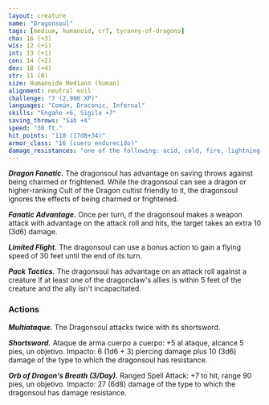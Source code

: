 ```yaml
---
layout: creature
name: "Dragonsoul"
tags: [medium, humanoid, cr7, tyranny-of-dragons]
cha: 16 (+3)
wis: 12 (+1)
int: 13 (+1)
con: 14 (+2)
dex: 18 (+4)
str: 11 (0)
size: Humanoide Mediano (human)
alignment: neutral evil
challenge: "7 (2,900 XP)"
languages: "Común, Draconic, Infernal"
skills: "Engaño +6, Sigilo +7"
saving_throws: "Sab +4"
speed: "30 ft."
hit_points: "110 (17d8+34)"
armor_class: "16 (cuero endurecido)"
damage_resistances: "one of the following: acid, cold, fire, lightning or poison"
---
```


***Dragon Fanatic.*** The dragonsoul has advantage on saving throws against being charmed or frightened. While the dragonsoul can see a dragon or higher-ranking Cult of the Dragon cultist friendly to it, the dragonsoul ignores the effects of being charmed or frightened.

***Fanatic Advantage.*** Once per turn, if the dragonsoul makes a weapon attack with advantage on the attack roll and hits, the target takes an extra 10 (3d6) damage.

***Limited Flight.*** The dragonsoul can use a bonus action to gain a flying speed of 30 feet until the end of its turn.

***Pack Tactics.*** The dragonsoul has advantage on an attack roll against a creature if at least one of the dragonclaw's allies is within 5 feet of the creature and the ally isn't incapacitated.

### Actions

***Multiataque.*** The Dragonsoul attacks twice with its shortsword.

***Shortsword.*** Ataque de arma cuerpo a cuerpo: +5 al ataque, alcance 5 pies, un objetivo. Impacto: 6 (1d6 + 3) piercing damage plus 10 (3d6) damage of the type to which the dragonsoul has resistance.

***Orb of Dragon's Breath (3/Day).*** Ranged Spell Attack: +7 to hit, range 90 pies, un objetivo. Impacto: 27 (6d8) damage of the type to which the dragonsoul has damage resistance.